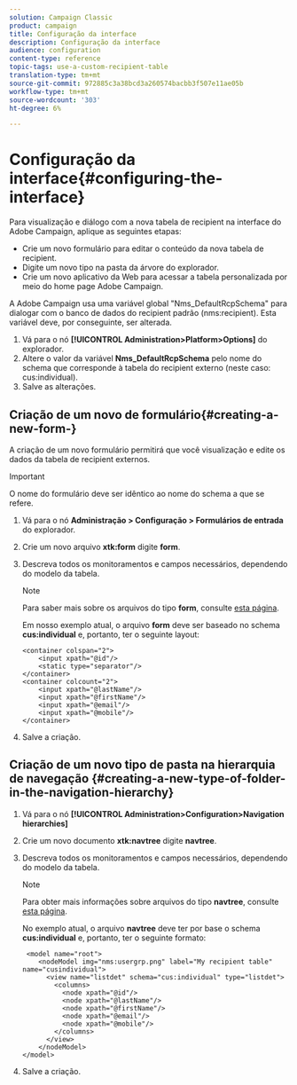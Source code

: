 ```yaml
---
solution: Campaign Classic
product: campaign
title: Configuração da interface
description: Configuração da interface
audience: configuration
content-type: reference
topic-tags: use-a-custom-recipient-table
translation-type: tm+mt
source-git-commit: 972885c3a38bcd3a260574bacbb3f507e11ae05b
workflow-type: tm+mt
source-wordcount: '303'
ht-degree: 6%

---
```



# Configuração da interface{#configuring-the-interface}

Para visualização e diálogo com a nova tabela de recipient na interface do Adobe Campaign, aplique as seguintes etapas:

* Crie um novo formulário para editar o conteúdo da nova tabela de recipient.
* Digite um novo tipo na pasta da árvore do explorador.
* Crie um novo aplicativo da Web para acessar a tabela personalizada por meio do home page Adobe Campaign.

A Adobe Campaign usa uma variável global &quot;Nms_DefaultRcpSchema&quot; para dialogar com o banco de dados do recipient padrão (nms:recipient). Esta variável deve, por conseguinte, ser alterada.

1. Vá para o nó **[!UICONTROL Administration>Platform>Options]** do explorador.
1. Altere o valor da variável **Nms_DefaultRcpSchema** pelo nome do schema que corresponde à tabela do recipient externo (neste caso: cus:individual).
1. Salve as alterações.

## Criação de um novo de formulário{#creating-a-new-form-}

A criação de um novo formulário permitirá que você visualização e edite os dados da tabela de recipient externos.

>[!IMPORTANT]
>
>O nome do formulário deve ser idêntico ao nome do schema a que se refere.

1. Vá para o nó **Administração > Configuração > Formulários de entrada** do explorador.
1. Crie um novo arquivo **xtk:form** digite **form**.
1. Descreva todos os monitoramentos e campos necessários, dependendo do modelo da tabela.

   >[!NOTE]
   >
   >Para saber mais sobre os arquivos do tipo **form**, consulte [esta página](../../configuration/using/identifying-a-form.md).

   Em nosso exemplo atual, o arquivo **form** deve ser baseado no schema **cus:individual** e, portanto, ter o seguinte layout:

   ```
   <container colspan="2">
       <input xpath="@id"/>
       <static type="separator"/>
   </container>
   <container colcount="2">
       <input xpath="@lastName"/>
       <input xpath="@firstName"/>
       <input xpath="@email"/>
       <input xpath="@mobile"/>
   </container> 
   ```

1. Salve a criação.

## Criação de um novo tipo de pasta na hierarquia de navegação {#creating-a-new-type-of-folder-in-the-navigation-hierarchy}

1. Vá para o nó **[!UICONTROL Administration>Configuration>Navigation hierarchies]**
1. Crie um novo documento **xtk:navtree** digite **navtree**.
1. Descreva todos os monitoramentos e campos necessários, dependendo do modelo da tabela.

   >[!NOTE]
   >
   >Para obter mais informações sobre arquivos do tipo **navtree**, consulte [esta página](../../configuration/using/about-navigation-hierarchy.md).

   No exemplo atual, o arquivo **navtree** deve ter por base o schema **cus:individual** e, portanto, ter o seguinte formato:

   ```
    <model name="root">
       <nodeModel img="nms:usergrp.png" label="My recipient table" name="cusindividual">
         <view name="listdet" schema="cus:individual" type="listdet">
           <columns>
             <node xpath="@id"/>
             <node xpath="@lastName"/>
             <node xpath="@firstName"/>
             <node xpath="@email"/>
             <node xpath="@mobile"/>
           </columns>
         </view>
       </nodeModel>
   </model>
   ```

1. Salve a criação.

